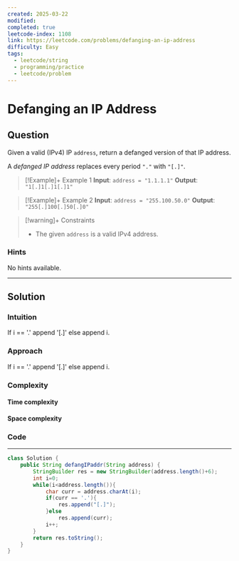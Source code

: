 ```yaml
---
created: 2025-03-22
modified: 
completed: true
leetcode-index: 1108
link: https://leetcode.com/problems/defanging-an-ip-address
difficulty: Easy
tags:
  - leetcode/string
  - programming/practice
  - leetcode/problem
---
```

# Defanging an IP Address

## Question
Given a valid (IPv4) IP `address`, return a defanged version of that IP address.


A *defanged IP address* replaces every period `"."` with `"[.]"`.


 

>[!Example]+ Example 1
>**Input**: `address = "1.1.1.1"`
>**Output**: `"1[.]1[.]1[.]1"
`

>[!Example]+ Example 2
>**Input**: `address = "255.100.50.0"`
>**Output**: `"255[.]100[.]50[.]0"
`

>[!warning]+ Constraints
>- The given `address` is a valid IPv4 address.
### Hints
No hints available.

---
## Solution

### Intuition
If i == '.' append '[.]' else append i.


### Approach
If i == '.' append '[.]' else append i.


### Complexity

#### Time complexity


#### Space complexity


### Code
---
```java
class Solution {
    public String defangIPaddr(String address) {
        StringBuilder res = new StringBuilder(address.length()+6);
        int i=0;
        while(i<address.length()){
            char curr = address.charAt(i);
            if(curr == '.'){
                res.append("[.]");
            }else
                res.append(curr);
            i++;
        }
        return res.toString();
    }
}
```